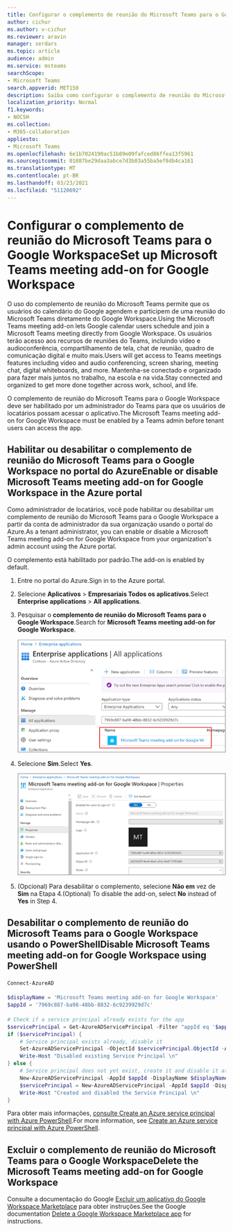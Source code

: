 ```yaml
---
title: Configurar o complemento de reunião do Microsoft Teams para o Google Workspace
author: cichur
ms.author: v-cichur
ms.reviewer: aravin
manager: serdars
ms.topic: article
audience: admin
ms.service: msteams
searchScope:
- Microsoft Teams
search.appverid: MET150
description: Saiba como configurar o complemento de reunião do Microsoft Teams para o Google Workspace.
localization_priority: Normal
f1.keywords:
- NOCSH
ms.collection:
- M365-collaboration
appliesto:
- Microsoft Teams
ms.openlocfilehash: 6e1b7024190ac51b89e09fafced86ffea13f5961
ms.sourcegitcommit: 01087be29daa3abce7d3b03a55ba5ef8db4ca161
ms.translationtype: MT
ms.contentlocale: pt-BR
ms.lasthandoff: 03/23/2021
ms.locfileid: "51120692"
---
```

# <a name="set-up-microsoft-teams-meeting-add-on-for-google-workspace"></a><span data-ttu-id="c0dac-103">Configurar o complemento de reunião do Microsoft Teams para o Google Workspace</span><span class="sxs-lookup"><span data-stu-id="c0dac-103">Set up Microsoft Teams meeting add-on for Google Workspace</span></span>

<span data-ttu-id="c0dac-104">O uso do complemento de reunião do Microsoft Teams permite que os usuários do calendário do Google agendem e participem de uma reunião do Microsoft Teams diretamente do Google Workspace.</span><span class="sxs-lookup"><span data-stu-id="c0dac-104">Using the Microsoft Teams meeting add-on lets Google calendar users schedule and join a Microsoft Teams meeting directly from Google Workspace.</span></span> <span data-ttu-id="c0dac-105">Os usuários terão acesso aos recursos de reuniões do Teams, incluindo vídeo e audioconferência, compartilhamento de tela, chat de reunião, quadro de comunicação digital e muito mais.</span><span class="sxs-lookup"><span data-stu-id="c0dac-105">Users will get access to Teams meetings features including video and audio conferencing, screen sharing, meeting chat, digital whiteboards, and more.</span></span> <span data-ttu-id="c0dac-106">Mantenha-se conectado e organizado para fazer mais juntos no trabalho, na escola e na vida.</span><span class="sxs-lookup"><span data-stu-id="c0dac-106">Stay connected and organized to get more done together across work, school, and life.</span></span>

<span data-ttu-id="c0dac-107">O complemento de reunião do Microsoft Teams para o Google Workspace deve ser habilitado por um administrador do Teams para que os usuários de locatários possam acessar o aplicativo.</span><span class="sxs-lookup"><span data-stu-id="c0dac-107">The Microsoft Teams meeting add-on for Google Workspace must be enabled by a Teams admin before tenant users can access the app.</span></span>

## <a name="enable-or-disable-microsoft-teams-meeting-add-on-for-google-workspace-in-the-azure-portal"></a><span data-ttu-id="c0dac-108">Habilitar ou desabilitar o complemento de reunião do Microsoft Teams para o Google Workspace no portal do Azure</span><span class="sxs-lookup"><span data-stu-id="c0dac-108">Enable or disable Microsoft Teams meeting add-on for Google Workspace in the Azure portal</span></span>

<span data-ttu-id="c0dac-109">Como administrador de locatários, você pode habilitar ou desabilitar um complemento de reunião do Microsoft Teams para o Google Workspace a partir da conta de administrador da sua organização usando o portal do Azure.</span><span class="sxs-lookup"><span data-stu-id="c0dac-109">As a tenant administrator, you can enable or disable a Microsoft Teams meeting add-on for Google Workspace from your organization's admin account using the Azure portal.</span></span>

<span data-ttu-id="c0dac-110">O complemento está habilitado por padrão.</span><span class="sxs-lookup"><span data-stu-id="c0dac-110">The add-on is enabled by default.</span></span>

1. <span data-ttu-id="c0dac-111">Entre no portal do Azure.</span><span class="sxs-lookup"><span data-stu-id="c0dac-111">Sign in to the Azure portal.</span></span>

2. <span data-ttu-id="c0dac-112">Selecione **Aplicativos**  >  **Empresariais Todos os aplicativos**.</span><span class="sxs-lookup"><span data-stu-id="c0dac-112">Select **Enterprise applications** > **All applications**.</span></span>

3. <span data-ttu-id="c0dac-113">Pesquisar o **complemento de reunião do Microsoft Teams para o Google Workspace**.</span><span class="sxs-lookup"><span data-stu-id="c0dac-113">Search for **Microsoft Teams meeting add-on for Google Workspace**.</span></span>

   ![Portal do Azure mostrando todos os aplicativos](media/aad-add-google-workspace.png)

4. <span data-ttu-id="c0dac-115">Selecione **Sim**.</span><span class="sxs-lookup"><span data-stu-id="c0dac-115">Select **Yes**.</span></span>

   ![Portal do Azure mostrando as propriedades do espaço de trabalho do google](media/google-workspace-properties.png)

5. <span data-ttu-id="c0dac-117">(Opcional) Para desabilitar o complemento, selecione **Não em** vez de **Sim** na Etapa 4.</span><span class="sxs-lookup"><span data-stu-id="c0dac-117">(Optional) To disable the add-on, select **No** instead of **Yes** in Step 4.</span></span>

## <a name="disable-microsoft-teams-meeting-add-on-for-google-workspace-using-powershell"></a><span data-ttu-id="c0dac-118">Desabilitar o complemento de reunião do Microsoft Teams para o Google Workspace usando o PowerShell</span><span class="sxs-lookup"><span data-stu-id="c0dac-118">Disable Microsoft Teams meeting add-on for Google Workspace using PowerShell</span></span>

```powershell
Connect-AzureAD

$displayName = 'Microsoft Teams meeting add-on for Google Workspace'
$appId = '7969c887-ba98-48bb-8832-6c9239929d7c'

# Check if a service principal already exists for the app
$servicePrincipal = Get-AzureADServicePrincipal -Filter "appId eq '$appId'"
if ($servicePrincipal) {
    # Service principal exists already, disable it
    Set-AzureADServicePrincipal -ObjectId $servicePrincipal.ObjectId -AccountEnabled $false
    Write-Host "Disabled existing Service Principal \n"
} else {
    # Service principal does not yet exist, create it and disable it at the same time
    New-AzureADServicePrincipal -AppId $appId -DisplayName $displayName
    $servicePrincipal = New-AzureADServicePrincipal -AppId $appId -DisplayName $displayName -AccountEnabled $false
    Write-Host "Created and disabled the Service Principal \n"
}
```

<span data-ttu-id="c0dac-119">Para obter mais informações, [consulte Create an Azure service principal with Azure PowerShell](/powershell/azure/create-azure-service-principal-azureps?view=azps-5.0.0).</span><span class="sxs-lookup"><span data-stu-id="c0dac-119">For more information, see [Create an Azure service principal with Azure PowerShell](/powershell/azure/create-azure-service-principal-azureps?view=azps-5.0.0).</span></span>

## <a name="delete-the-microsoft-teams-meeting-add-on-for-google-workspace"></a><span data-ttu-id="c0dac-120">Excluir o complemento de reunião do Microsoft Teams para o Google Workspace</span><span class="sxs-lookup"><span data-stu-id="c0dac-120">Delete the Microsoft Teams meeting add-on for Google Workspace</span></span>

<span data-ttu-id="c0dac-121">Consulte a documentação do Google [Excluir um aplicativo do Google Workspace Marketplace](https://support.google.com/a/answer/6216211?hl=en) para obter instruções.</span><span class="sxs-lookup"><span data-stu-id="c0dac-121">See the Google documentation [Delete a Google Workspace Marketplace app](https://support.google.com/a/answer/6216211?hl=en) for instructions.</span></span>